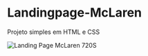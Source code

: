 # Landingpage-McLaren
 Projeto simples em HTML e CSS

  ![Landing Page McLaren 720S](/Imagens/Projeto%20Conclu%C3%ADdo.png)
